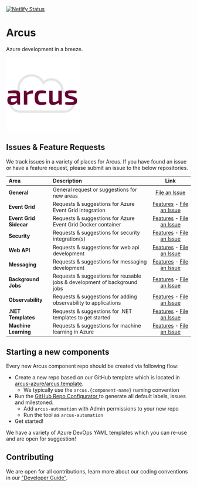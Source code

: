 [![Netlify Status](https://api.netlify.com/api/v1/badges/a94cac62-0d30-4d52-a378-d60cc1717db9/deploy-status)](https://app.netlify.com/sites/arcus-staging/deploys)

# Arcus
Azure development in a breeze.

![Arcus](./media/arcus.png)

## Issues & Feature Requests
We track issues in a variety of places for Arcus. If you have found an issue or have a feature request, please submit an issue to the below repositories.

| Area           | Description                                             | Link                   |
|:---------------|:--------------------------------------------------------|:----------------------:|
| **General**    | General request or suggestions for new areas            | [File an Issue](https://github.com/arcus-azure/arcus/issues) |
| **Event Grid** | Requests & suggestions for Azure Event Grid integration | [Features](https://eventgrid.arcus-azure.net/#features) - [File an Issue](https://github.com/arcus-azure/arcus.eventgrid/issues)
| **Event Grid Sidecar** | Requests & suggestions for Azure Event Grid Docker container | [Features](https://eventgrid-sidecar.arcus-azure.net/#features) - [File an Issue](https://github.com/arcus-azure/arcus.eventgrid.sidecar/issues)
| **Security** | Requests & suggestions for security integration(s) | [Features](https://security.arcus-azure.net/#features) - [File an Issue](https://github.com/arcus-azure/arcus.security/issues)
| **Web API** | Requests & suggestions for web api development | [Features](https://webapi.arcus-azure.net/#features) - [File an Issue](https://github.com/arcus-azure/arcus.webapi/issues)
| **Messaging** | Requests & suggestions for messaging development | [Features](https://messaging.arcus-azure.net/#features) - [File an Issue](https://https://github.com/arcus-azure/arcus.messaging/issues)
| **Background Jobs** | Requests & suggestions for reusable jobs & development of background jobs | [Features](https://background-jobs.arcus-azure.net/#features) - [File an Issue](https://github.com/arcus-azure/arcus.backgroundjobs/issues)
| **Observability** | Requests & suggestions for adding observability to applications | [Features](https://observability.arcus-azure.net/#features) - [File an Issue](https://github.com/arcus-azure/arcus.observability/issues)
| **.NET Templates** | Requests & suggestions for .NET templates to get started | [Features](https://templates.arcus-azure.net/#features) - [File an Issue](https://github.com/arcus-azure/arcus.templates/issues)
| **Machine Learning** | Requests & suggestions for machine learning in Azure | [Features](https://machine-learning.arcus-azure.net/#features) - [File an Issue](https://github.com/arcus-azure/arcus.azureml/issues)

 ## Starting a new components
 
 Every new Arcus component repo should be created via following flow:
 - Create a new repo based on our GitHub template which is located in [arcus-azure/arcus.template](https://github.com/arcus-azure/arcus.template).
   - We typically use the `arcus.{component-name}` naming convention
 - Run the [GitHub Repo Configurator
](https://github.com/arcus-azure/arcus/tree/master/tools/github-repo-configurator) to generate all default labels, issues and milestoned.
   - Add `arcus-automation` with Admin permissions to your new repo
   - Run the tool as `arcus-automation`
- Get started!

We have a variety of Azure DevOps YAML templates which you can re-use and are open for suggestion!

## Contributing
We are open for all contributions, learn more about our coding conventions in our ["Developer Guide"](DEVELOPER-GUIDE.md).
